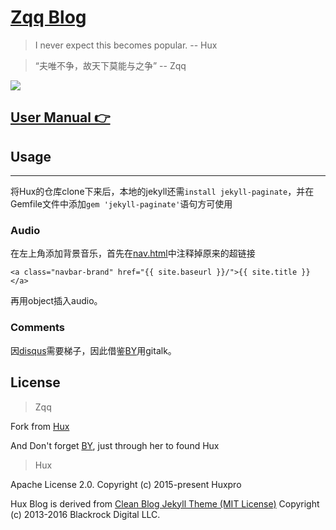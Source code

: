 [Zqq Blog](https://zhnagqqf.me)
================================

> I never expect this becomes popular. -- Hux

> “夫唯不争，故天下莫能与之争” -- Zqq

![](http://huangxuan.me/img/blog-desktop.jpg)


[User Manual 👉](_doc/Manual.md)
--------------------------------------------------

## Usage
-----
将Hux的仓库clone下来后，本地的jekyll还需`install jekyll-paginate`，并在Gemfile文件中添加`gem 'jekyll-paginate'`语句方可使用

### Audio
在左上角添加背景音乐，首先在[nav.html](_includes/nav.html)中注释掉原来的超链接
```
<a class="navbar-brand" href="{{ site.baseurl }}/">{{ site.title }}</a>
```
再用object插入audio。

### Comments
因[disqus](https://disqus.com/)需要梯子，因此借鉴[BY](https://github.com/qiubaiying/qiubaiying.github.io)用gitalk。


License
-------

>Zqq

Fork from [Hux](https://github.com/Huxpro/huxpro.github.io)

And Don't forget [BY](https://github.com/qiubaiying/qiubaiying.github.io), just through her to found Hux


>Hux

Apache License 2.0.
Copyright (c) 2015-present Huxpro

Hux Blog is derived from [Clean Blog Jekyll Theme (MIT License)](https://github.com/BlackrockDigital/startbootstrap-clean-blog-jekyll/)
Copyright (c) 2013-2016 Blackrock Digital LLC.
